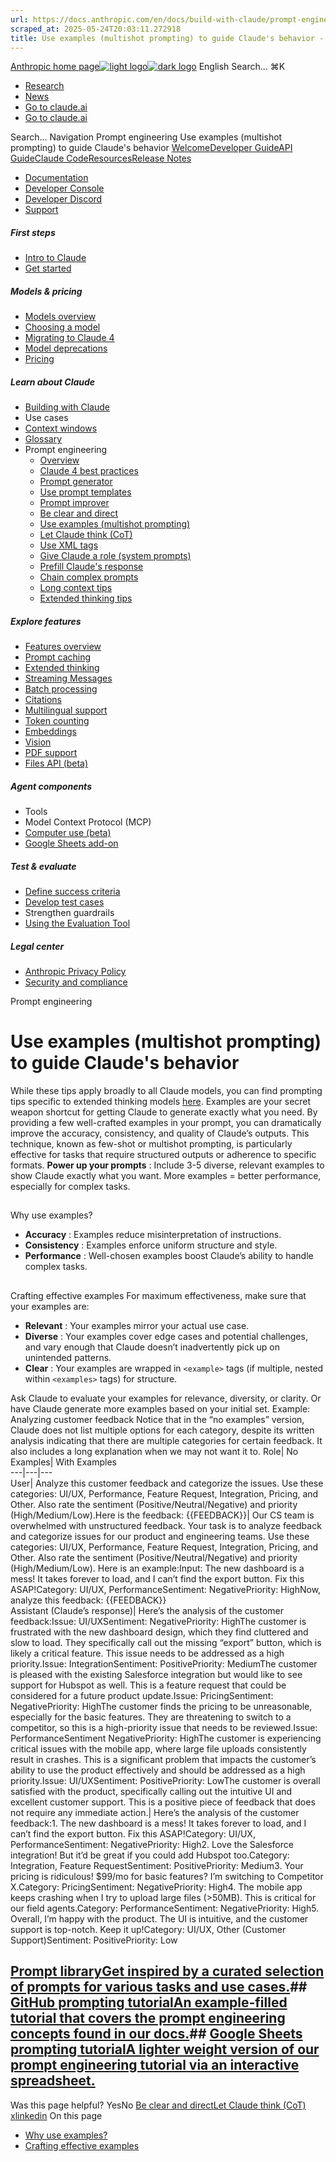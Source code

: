 ```yaml
---
url: https://docs.anthropic.com/en/docs/build-with-claude/prompt-engineering/multishot-prompting
scraped_at: 2025-05-24T20:03:11.272918
title: Use examples (multishot prompting) to guide Claude's behavior - Anthropic
---
```


[Anthropic home page![light logo](https://mintlify.s3.us-west-1.amazonaws.com/anthropic/logo/light.svg)![dark logo](https://mintlify.s3.us-west-1.amazonaws.com/anthropic/logo/dark.svg)](https://docs.anthropic.com/)
English
Search...
⌘K
  * [Research](https://www.anthropic.com/research)
  * [News](https://www.anthropic.com/news)
  * [Go to claude.ai](https://claude.ai/)
  * [Go to claude.ai](https://claude.ai/)


Search...
Navigation
Prompt engineering
Use examples (multishot prompting) to guide Claude's behavior
[Welcome](https://docs.anthropic.com/en/home)[Developer Guide](https://docs.anthropic.com/en/docs/welcome)[API Guide](https://docs.anthropic.com/en/api/overview)[Claude Code](https://docs.anthropic.com/en/docs/claude-code/overview)[Resources](https://docs.anthropic.com/en/resources/overview)[Release Notes](https://docs.anthropic.com/en/release-notes/overview)
* [Documentation](https://docs.anthropic.com/en/home)
* [Developer Console](https://console.anthropic.com/)
* [Developer Discord](https://www.anthropic.com/discord)
* [Support](https://support.anthropic.com/)
##### First steps
  * [Intro to Claude](https://docs.anthropic.com/en/docs/welcome)
  * [Get started](https://docs.anthropic.com/en/docs/get-started)


##### Models & pricing
  * [Models overview](https://docs.anthropic.com/en/docs/about-claude/models/overview)
  * [Choosing a model](https://docs.anthropic.com/en/docs/about-claude/models/choosing-a-model)
  * [Migrating to Claude 4](https://docs.anthropic.com/en/docs/about-claude/models/migrating-to-claude-4)
  * [Model deprecations](https://docs.anthropic.com/en/docs/about-claude/model-deprecations)
  * [Pricing](https://docs.anthropic.com/en/docs/about-claude/pricing)


##### Learn about Claude
  * [Building with Claude](https://docs.anthropic.com/en/docs/overview)
  * Use cases
  * [Context windows](https://docs.anthropic.com/en/docs/build-with-claude/context-windows)
  * [Glossary](https://docs.anthropic.com/en/docs/about-claude/glossary)
  * Prompt engineering
    * [Overview](https://docs.anthropic.com/en/docs/build-with-claude/prompt-engineering/overview)
    * [Claude 4 best practices](https://docs.anthropic.com/en/docs/build-with-claude/prompt-engineering/claude-4-best-practices)
    * [Prompt generator](https://docs.anthropic.com/en/docs/build-with-claude/prompt-engineering/prompt-generator)
    * [Use prompt templates](https://docs.anthropic.com/en/docs/build-with-claude/prompt-engineering/prompt-templates-and-variables)
    * [Prompt improver](https://docs.anthropic.com/en/docs/build-with-claude/prompt-engineering/prompt-improver)
    * [Be clear and direct](https://docs.anthropic.com/en/docs/build-with-claude/prompt-engineering/be-clear-and-direct)
    * [Use examples (multishot prompting)](https://docs.anthropic.com/en/docs/build-with-claude/prompt-engineering/multishot-prompting)
    * [Let Claude think (CoT)](https://docs.anthropic.com/en/docs/build-with-claude/prompt-engineering/chain-of-thought)
    * [Use XML tags](https://docs.anthropic.com/en/docs/build-with-claude/prompt-engineering/use-xml-tags)
    * [Give Claude a role (system prompts)](https://docs.anthropic.com/en/docs/build-with-claude/prompt-engineering/system-prompts)
    * [Prefill Claude's response](https://docs.anthropic.com/en/docs/build-with-claude/prompt-engineering/prefill-claudes-response)
    * [Chain complex prompts](https://docs.anthropic.com/en/docs/build-with-claude/prompt-engineering/chain-prompts)
    * [Long context tips](https://docs.anthropic.com/en/docs/build-with-claude/prompt-engineering/long-context-tips)
    * [Extended thinking tips](https://docs.anthropic.com/en/docs/build-with-claude/prompt-engineering/extended-thinking-tips)


##### Explore features
  * [Features overview](https://docs.anthropic.com/en/docs/build-with-claude/overview)
  * [Prompt caching](https://docs.anthropic.com/en/docs/build-with-claude/prompt-caching)
  * [Extended thinking](https://docs.anthropic.com/en/docs/build-with-claude/extended-thinking)
  * [Streaming Messages](https://docs.anthropic.com/en/docs/build-with-claude/streaming)
  * [Batch processing](https://docs.anthropic.com/en/docs/build-with-claude/batch-processing)
  * [Citations](https://docs.anthropic.com/en/docs/build-with-claude/citations)
  * [Multilingual support](https://docs.anthropic.com/en/docs/build-with-claude/multilingual-support)
  * [Token counting](https://docs.anthropic.com/en/docs/build-with-claude/token-counting)
  * [Embeddings](https://docs.anthropic.com/en/docs/build-with-claude/embeddings)
  * [Vision](https://docs.anthropic.com/en/docs/build-with-claude/vision)
  * [PDF support](https://docs.anthropic.com/en/docs/build-with-claude/pdf-support)
  * [Files API (beta)](https://docs.anthropic.com/en/docs/build-with-claude/files)


##### Agent components
  * Tools
  * Model Context Protocol (MCP)
  * [Computer use (beta)](https://docs.anthropic.com/en/docs/agents-and-tools/computer-use)
  * [Google Sheets add-on](https://docs.anthropic.com/en/docs/agents-and-tools/claude-for-sheets)


##### Test & evaluate
  * [Define success criteria](https://docs.anthropic.com/en/docs/test-and-evaluate/define-success)
  * [Develop test cases](https://docs.anthropic.com/en/docs/test-and-evaluate/develop-tests)
  * Strengthen guardrails
  * [Using the Evaluation Tool](https://docs.anthropic.com/en/docs/test-and-evaluate/eval-tool)


##### Legal center
  * [Anthropic Privacy Policy](https://www.anthropic.com/legal/privacy)
  * [Security and compliance](https://trust.anthropic.com/)


Prompt engineering
# Use examples (multishot prompting) to guide Claude's behavior
While these tips apply broadly to all Claude models, you can find prompting tips specific to extended thinking models [here](https://docs.anthropic.com/en/docs/build-with-claude/prompt-engineering/extended-thinking-tips).
Examples are your secret weapon shortcut for getting Claude to generate exactly what you need. By providing a few well-crafted examples in your prompt, you can dramatically improve the accuracy, consistency, and quality of Claude’s outputs. This technique, known as few-shot or multishot prompting, is particularly effective for tasks that require structured outputs or adherence to specific formats.
**Power up your prompts** : Include 3-5 diverse, relevant examples to show Claude exactly what you want. More examples = better performance, especially for complex tasks.
## 
[​](https://docs.anthropic.com/en/docs/build-with-claude/prompt-engineering/multishot-prompting#why-use-examples%3F)
Why use examples?
  * **Accuracy** : Examples reduce misinterpretation of instructions.
  * **Consistency** : Examples enforce uniform structure and style.
  * **Performance** : Well-chosen examples boost Claude’s ability to handle complex tasks.


## 
[​](https://docs.anthropic.com/en/docs/build-with-claude/prompt-engineering/multishot-prompting#crafting-effective-examples)
Crafting effective examples
For maximum effectiveness, make sure that your examples are:
  * **Relevant** : Your examples mirror your actual use case.
  * **Diverse** : Your examples cover edge cases and potential challenges, and vary enough that Claude doesn’t inadvertently pick up on unintended patterns.
  * **Clear** : Your examples are wrapped in `<example>` tags (if multiple, nested within `<examples>` tags) for structure.


Ask Claude to evaluate your examples for relevance, diversity, or clarity. Or have Claude generate more examples based on your initial set.
Example: Analyzing customer feedback
Notice that in the “no examples” version, Claude does not list multiple options for each category, despite its written analysis indicating that there are multiple categories for certain feedback. It also includes a long explanation when we may not want it to.
Role| No Examples| With Examples  
---|---|---  
User| Analyze this customer feedback and categorize the issues. Use these categories: UI/UX, Performance, Feature Request, Integration, Pricing, and Other. Also rate the sentiment (Positive/Neutral/Negative) and priority (High/Medium/Low).Here is the feedback: {{FEEDBACK}}| Our CS team is overwhelmed with unstructured feedback. Your task is to analyze feedback and categorize issues for our product and engineering teams. Use these categories: UI/UX, Performance, Feature Request, Integration, Pricing, and Other. Also rate the sentiment (Positive/Neutral/Negative) and priority (High/Medium/Low). Here is an example:<example>Input: The new dashboard is a mess! It takes forever to load, and I can’t find the export button. Fix this ASAP!Category: UI/UX, PerformanceSentiment: NegativePriority: High</example>Now, analyze this feedback: {{FEEDBACK}}  
Assistant (Claude’s response)| Here’s the analysis of the customer feedback:Issue: UI/UXSentiment: NegativePriority: HighThe customer is frustrated with the new dashboard design, which they find cluttered and slow to load. They specifically call out the missing “export” button, which is likely a critical feature. This issue needs to be addressed as a high priority.Issue: IntegrationSentiment: PositivePriority: MediumThe customer is pleased with the existing Salesforce integration but would like to see support for Hubspot as well. This is a feature request that could be considered for a future product update.Issue: PricingSentiment: NegativePriority: HighThe customer finds the pricing to be unreasonable, especially for the basic features. They are threatening to switch to a competitor, so this is a high-priority issue that needs to be reviewed.Issue: PerformanceSentiment NegativePriority: HighThe customer is experiencing critical issues with the mobile app, where large file uploads consistently result in crashes. This is a significant problem that impacts the customer’s ability to use the product effectively and should be addressed as a high priority.Issue: UI/UXSentiment: PositivePriority: LowThe customer is overall satisfied with the product, specifically calling out the intuitive UI and excellent customer support. This is a positive piece of feedback that does not require any immediate action.| Here’s the analysis of the customer feedback:1. The new dashboard is a mess! It takes forever to load, and I can’t find the export button. Fix this ASAP!Category: UI/UX, PerformanceSentiment: NegativePriority: High2. Love the Salesforce integration! But it’d be great if you could add Hubspot too.Category: Integration, Feature RequestSentiment: PositivePriority: Medium3. Your pricing is ridiculous! $99/mo for basic features? I’m switching to Competitor X.Category: PricingSentiment: NegativePriority: High4. The mobile app keeps crashing when I try to upload large files (>50MB). This is critical for our field agents.Category: PerformanceSentiment: NegativePriority: High5. Overall, I’m happy with the product. The UI is intuitive, and the customer support is top-notch. Keep it up!Category: UI/UX, Other (Customer Support)Sentiment: PositivePriority: Low  
## [Prompt libraryGet inspired by a curated selection of prompts for various tasks and use cases.](https://docs.anthropic.com/en/prompt-library/library)## [GitHub prompting tutorialAn example-filled tutorial that covers the prompt engineering concepts found in our docs.](https://github.com/anthropics/prompt-eng-interactive-tutorial)## [Google Sheets prompting tutorialA lighter weight version of our prompt engineering tutorial via an interactive spreadsheet.](https://docs.google.com/spreadsheets/d/19jzLgRruG9kjUQNKtCg1ZjdD6l6weA6qRXG5zLIAhC8)
Was this page helpful?
YesNo
[Be clear and direct](https://docs.anthropic.com/en/docs/build-with-claude/prompt-engineering/be-clear-and-direct)[Let Claude think (CoT)](https://docs.anthropic.com/en/docs/build-with-claude/prompt-engineering/chain-of-thought)
[x](https://x.com/AnthropicAI)[linkedin](https://www.linkedin.com/company/anthropicresearch)
On this page
  * [Why use examples?](https://docs.anthropic.com/en/docs/build-with-claude/prompt-engineering/multishot-prompting#why-use-examples%3F)
  * [Crafting effective examples](https://docs.anthropic.com/en/docs/build-with-claude/prompt-engineering/multishot-prompting#crafting-effective-examples)



